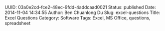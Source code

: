UUID: 03a0e2cd-fce2-48ec-9fdd-4addcaad0021
Status: published
Date: 2014-11-04 14:34:55
Author: Ben Chuanlong Du
Slug: excel-questions
Title: Excel Questions
Category: Software
Tags: Excel, MS Office, questions, spreadsheet


